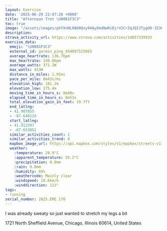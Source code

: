 ```yaml
---
layout: Exercise
date: '2025-06-29 21:47:26 +0000'
title: "Afternoon Trot \U0001F3C3"
toc: true
image: "/assets/images/pkYXnNL9AO08xy94AyXmdNwRiDjrV2CrZqJQIJTygO0-1536x2048.jpg.jpeg"
description:
strava_activity_url: https://www.strava.com/activities/14957339933
exercise_data:
  emoji: "\U0001F3C3"
  external_id: garmin_ping_454097525063
  average_heartrate: 136.7bpm
  max_heartrate: 149.0bpm
  average_watts: 371.3W
  max_watts: 453W
  distance_in_miles: 1.01mi
  pace_per_mile: 8m43s/mi
  elevation_high: 181.2m
  elevation_low: 175.4m
  moving_time_in_hours_s: 8m48s
  elapsed_time_in_hours_s: 8m53s
  total_elevation_gain_in_feet: 19.7ft
  end_latlng:
  - 41.907855
  - -87.648124
  start_latlng:
  - 41.912397
  - -87.653051
  similar_activities_count: 1
  similar_activities_trend: 0
  mapbox_image_url: https://api.mapbox.com/styles/v1/mapbox/streets-v11/static/path-5+787af2-1.0(_wx~Fdv~uOP%3FNNL%3FK%3FRGZCN%3F%60%40HjA%3FXIVAJJBj%40p%40bBFB~%40WPGRQv%40i%40%5Ca%40%5CUR%5DPQHSHE%60%40o%40HEb%40I%60%40SPKDIdAm%40%5Ce%40NEFIT%40FAVWABQNOTy%40%5Cg%40n%40m%40Ri%40r%40MJC%3F%5EQXSHMRKZc%40T%3FVUx%40Wb%40q%40%3FAK%40c%40LDOPIt%40q%40n%40c%40%5E%5BDQASOm%40Wk%40MOG%5DWc%40q%40iCAa%40Fg%40AEBI%3Fi%40AEBW),pin-s-s+e5b22e(-87.65299,41.91104),pin-s-f+89ae00(-87.64840000000002,41.906390000000016)/auto/800x800?access_token=pk.eyJ1Ijoiam9zaGJlY2ttYW4iLCJhIjoiY205eWR2aDd1MWZ6djJrbXc4a3M0bWZleiJ9.XiG9OWkNcZk2QzjJbxLB4A
  weather:
    :temperature: 29.9°C
    :apparent_temperature: 35.2°C
    :precipitation: 0.0mm
    :rain: 0.0mm
    :humidity: 69%
    :weathercode: Mainly clear
    :windspeed: 10.6km/h
    :winddirection: 113°
tags:
- running
serial_number: 2025.ERE.178
---
```

I was already sweaty so just wanted to stretch my legs a bit

1721 North Sheffield Avenue, Chicago, Illinois 60614, United States
